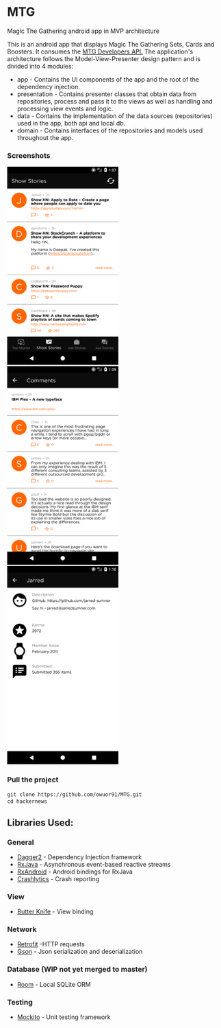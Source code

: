 # MTG
Magic The Gathering android app in MVP architecture

This is an android app that displays Magic The Gathering Sets, Cards and Boosters. It consumes the <a href="https://magicthegathering.io/">MTG Developers API.</a> The application's architecture follows the Model-View-Presenter design pattern and is divided into 4 modules:

 - app - Contains the UI components of the app and the root of the dependency injection.
 - presentation - Contains presenter classes that obtain data from repositories, process and pass it to the views
                  as well as handling and processing view events and logic.
 - data - Contains the implementation of the data sources (repositories) used in the app, both api and local db.
 - domain - Contains interfaces of the repositories and models used throughout the app.

### Screenshots
<img src="https://raw.githubusercontent.com/owuor91/hackernews/master/images/story.png" width="260"> <img src="https://raw.githubusercontent.com/owuor91/hackernews/master/images/comment.png" width="260"> <img src="https://raw.githubusercontent.com/owuor91/hackernews/master/images/user.png" width="260">

### Pull the project
    git clone https://github.com/owuor91/MTG.git
    cd hackernews

## Libraries Used:
### General
 - [Dagger2](https://google.github.io/dagger/) - Dependency Injection framework
 - [RxJava](https://github.com/ReactiveX/RxJava) - Asynchronous event-based reactive streams
 - [RxAndroid](https://github.com/ReactiveX/RxAndroid) - Android bindings for RxJava
 - [Crashlytics](https://fabric.io/kits/android/crashlytics) - Crash reporting

### View
 - [Butter Knife](http://jakewharton.github.io/butterknife/) - View binding

### Network
 - [Retrofit](http://square.github.io/retrofit/) -HTTP requests
 - [Gson](https://github.com/square/retrofit/tree/master/retrofit-converters/gson) - Json serialization and deserialization

### Database (WIP not yet merged to master)
 - [Room](https://developer.android.com/topic/libraries/architecture/room.html) - Local SQLite ORM

### Testing
 - [Mockito](http://site.mockito.org/) - Unit testing framework

